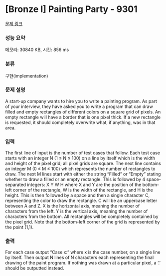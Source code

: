 # [Bronze I] Painting Party - 9301 

[문제 링크](https://www.acmicpc.net/problem/9301) 

### 성능 요약

메모리: 30840 KB, 시간: 856 ms

### 분류

구현(implementation)

### 문제 설명

<p>A start-up company wants to hire you to write a painting program. As part of your interview, they have asked you to write a program that can draw filled and empty rectangles of different colors on a square grid of pixels. An empty rectangle will have a border that is one pixel thick. If a new rectangle is requested, it should completely overwrite what, if anything, was in that area.</p>

### 입력 

 <p>The first line of input is the number of test cases that follow. Each test case starts with an integer N (1 ≤ N ≤ 100) on a line by itself which is the width and height of the pixel grid; all pixel grids are square. The next line contains an integer M (0 ≤ M ≤ 100) which represents the number of rectangles to draw. The next M lines start with either the string “Filled” or “Empty” stating whether to draw a filled or an empty rectangle. This is followed by 4 space-separated integers: X Y W H where X and Y are the position of the bottom-left corner of the rectangle, W is the width of the rectangle, and H is the height. This is then followed by a space and then a single character C, representing the color to draw the rectangle. C will be an uppercase letter between A and Z. X is the horizontal axis, meaning the number of characters from the left. Y is the vertical axis, meaning the number of characters from the bottom. All rectangles will be completely contained by the pixel grid. Note that the bottom-left corner of the grid is represented by the point (1,1).</p>

### 출력 

 <p>For each case output “Case x:” where x is the case number, on a single line by itself. Then output N lines of N characters each representing the final drawing of the paint program. If nothing was drawn at a particular pixel, a ‘.’ should be outputted instead.</p>

